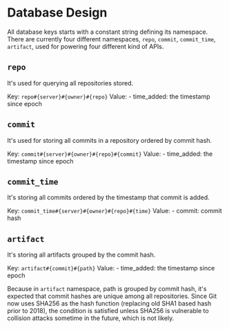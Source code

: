 # Database Design

All database keys starts with a constant string defining its namespace. There are currently four different namespaces, `repo`, `commit`, `commit_time`, `artifact`, used for powering four different kind of APIs.

## `repo`

It's used for querying all repositories stored.

Key: `repo#{server}#{owner}#{repo}`
Value:
    - time_added: the timestamp since epoch

## `commit`

It's used for storing all commits in a repository ordered by commit hash.

Key: `commit#{server}#{owner}#{repo}#{commit}`
Value:
    - time_added: the timestamp since epoch

## `commit_time`

It's storing all commits ordered by the timestamp that commit is added.

Key: `commit_time#{server}#{owner}#{repo}#{time}`
Value:
    - commit: commit hash

## `artifact`

It's storing all artifacts grouped by the commit hash.

Key: `artifact#{commit}#{path}`
Value:
    - time_added: the timestamp since epoch

Because in `artifact` namespace, path is grouped by commit hash, it's expected that commit hashes are unique among all repositories. Since Git now uses SHA256 as the hash function (replacing old SHA1 based hash prior to 2018), the condition is satisfied unless SHA256 is vulnerable to collision attacks sometime in the future, which is not likely.
